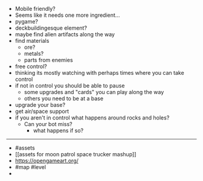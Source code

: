 - Mobile friendly?
- Seems like it needs one more ingredient...
- pygame?
- deckbuildingesque element?
- maybe find alien artifacts along the way
- find materials
	- ore?
	- metals?
	- parts from enemies
- free control?
- thinking its mostly watching with perhaps times where you can take control
- if not in control you should be able to pause
	- some upgrades and "cards" you can play along the way
	- others you need to be at a base
- upgrade your base?
- get air/space support
- if you aren't in control what happens around rocks and holes?
	- Can your bot miss?
		- what happens if so?
- ---
- #assets
- [[assets for moon patrol space trucker mashup]]
- https://opengameart.org/
- #map #level
-